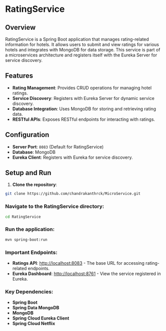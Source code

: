 # RatingService

## Overview
RatingService is a Spring Boot application that manages rating-related information for hotels. It allows users to submit and view ratings for various hotels and integrates with MongoDB for data storage. This service is part of a microservices architecture and registers itself with the Eureka Server for service discovery.

## Features
- **Rating Management**: Provides CRUD operations for managing hotel ratings.
- **Service Discovery**: Registers with Eureka Server for dynamic service discovery.
- **Database Integration**: Uses MongoDB for storing and retrieving rating data.
- **RESTful APIs**: Exposes RESTful endpoints for interacting with ratings.

## Configuration
- **Server Port**: `8083` (Default for RatingService)
- **Database**: MongoDB
- **Eureka Client**: Registers with Eureka for service discovery.

## Setup and Run

1. **Clone the repository**:
```bash
git clone https://github.com/chandrakanthrck/MicroService.git
```
### Navigate to the RatingService directory:

```bash
cd RatingService
```
### Run the application:

```bash
mvn spring-boot:run
```


### Important Endpoints:
- **Ratings API**: [http://localhost:8083](http://localhost:8083) - The base URL for accessing rating-related endpoints.
- **Eureka Dashboard**: [http://localhost:8761](http://localhost:8761) - View the service registered in Eureka.

### Key Dependencies:
- **Spring Boot**
- **Spring Data MongoDB**
- **MongoDB**
- **Spring Cloud Eureka Client**
- **Spring Cloud Netflix**
